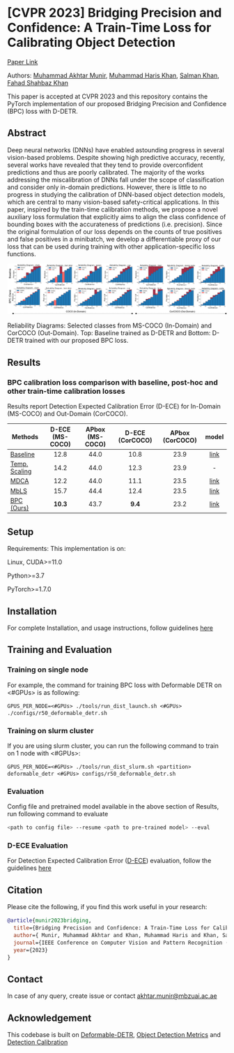 # [CVPR 2023] Bridging Precision and Confidence: A Train-Time Loss for Calibrating Object Detection

[Paper Link](https://arxiv.org/abs/2303.14404)

Authors: [Muhammad Akhtar Munir](https://scholar.google.com.pk/citations?user=sT-epZAAAAAJ&hl=en), [Muhammad Haris Khan](https://scholar.google.com.pk/citations?user=ZgERfFwAAAAJ&hl=en), [Salman Khan](https://salman-h-khan.github.io/), [Fahad Shahbaz Khan](https://scholar.google.es/citations?user=zvaeYnUAAAAJ&hl=en)

This paper is accepted at CVPR 2023 and this repository contains the PyTorch implementation of our proposed Bridging Precision and Confidence (BPC) loss with D-DETR.

## Abstract
Deep neural networks (DNNs) have enabled astounding progress in several vision-based problems. Despite showing high predictive accuracy, recently, several works have revealed that they tend to provide overconfident predictions and thus are poorly calibrated. The majority of the works addressing the miscalibration of DNNs fall under the scope of classification and consider only in-domain predictions. However, there is little to no progress in studying the calibration of DNN-based object detection models, which are central to many vision-based safety-critical applications. In this paper, inspired by the train-time calibration methods, we propose a novel auxiliary loss formulation that explicitly aims to align the class confidence of bounding boxes with the accurateness of predictions (i.e. precision). Since the original formulation of our loss depends on the counts of true positives and false positives in a minibatch, we develop a differentiable proxy of our loss that can be used during training with other application-specific loss functions.

![alt text](RD_COCO_img.png)

Reliability Diagrams: Selected classes from MS-COCO (In-Domain) and CorCOCO (Out-Domain). Top: Baseline trained as D-DETR and Bottom: D-DETR trained with our proposed BPC loss.

## Results

### BPC calibration loss comparison with baseline, post-hoc and other train-time calibration losses
Results report Detection Expected Calibration Error (D-ECE) for In-Domain (MS-COCO) and Out-Domain (CorCOCO).

| Methods                                                      | D-ECE (MS-COCO) | APbox (MS-COCO) |    D-ECE (CorCOCO)    | APbox (CorCOCO) | model | 
|--------------------------------------------------------------|:---------:|:----------:|:---------:|:------:|:------:|
| [Baseline](https://arxiv.org/abs/2010.04159)                 |   12.8   |   44.0    |   10.8   |   23.9    | [link](https://drive.google.com/file/d/1q45sjir00jcTDgYf1zrGWyiAy8MQT9JF/view?usp=share_link)     |
| [Temp. Scaling](https://arxiv.org/abs/1706.04599)            |   14.2   |   44.0    |   12.3   |   23.9   |  -   |
| [MDCA](https://arxiv.org/abs/2203.13834)                     |   12.2   |   44.0    |   11.1   |   23.5   |   [link](https://drive.google.com/file/d/1CsXpzU55fMKrQzQ6EUmkZAGmzgo60eTE/view?usp=share_link)  |
| [MbLS](https://arxiv.org/abs/2111.15430)                     |   15.7   |   44.4    |   12.4   |   23.5    |  [link](https://drive.google.com/file/d/1U_-5QK036hCskMXeUMkSTc98iTg1fkR8/view?usp=share_link)    |
| [BPC (Ours)](https://arxiv.org/abs/2303.14404)                                          |   **10.3**   |   43.7    |   **9.4**    |   23.2    |   [link](https://drive.google.com/file/d/15JX77MfXoLRPLbzekTfbcevigfz_GDoO/view?usp=share_link)   |


## Setup

Requirements: This implementation is on:

Linux, CUDA>=11.0

Python>=3.7

PyTorch>=1.7.0

## Installation

For complete Installation, and usage instructions, follow guidelines [here](https://github.com/fundamentalvision/Deformable-DETR#installation)

## Training and Evaluation

### Training on single node

For example, the command for training BPC loss with Deformable DETR on <#GPUs> is as following:

```
GPUS_PER_NODE=<#GPUs> ./tools/run_dist_launch.sh <#GPUs> ./configs/r50_deformable_detr.sh
```

### Training on slurm cluster

If you are using slurm cluster, you can run the following command to train on 1 node with <#GPUs>:

```
GPUS_PER_NODE=<#GPUs> ./tools/run_dist_slurm.sh <partition> deformable_detr <#GPUs> configs/r50_deformable_detr.sh
```

### Evaluation

Config file and pretrained model available in the above section of Results, run following command to evaluate

```bash
<path to config file> --resume <path to pre-trained model> --eval
```

### D-ECE Evaluation

For Detection Expected Calibration Error ([D-ECE](https://github.com/EFS-OpenSource/calibration-framework#detection-confidence-of-objects)) evaluation, follow the guidelines [here](https://pypi.org/project/netcal/)

## Citation

Please cite the following, if you find this work useful in your research:
```bibtex
@article{munir2023bridging,
  title={Bridging Precision and Confidence: A Train-Time Loss for Calibrating Object Detection},
  author={ Munir, Muhammad Akhtar and Khan, Muhammad Haris and Khan, Salman and Khan, Fahad},
  journal={IEEE Conference on Computer Vision and Pattern Recognition (CVPR)},
  year={2023}
}
```

## Contact
In case of any query, create issue or contact akhtar.munir@mbzuai.ac.ae 

## Acknowledgement
This codebase is built on <a href="https://github.com/fundamentalvision/Deformable-DETR">Deformable-DETR</a>, <a href="https://github.com/rafaelpadilla/Object-Detection-Metrics">Object Detection Metrics</a> and <a href="https://pypi.org/project/netcal/">Detection Calibration</a>


